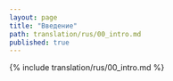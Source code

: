 ```yaml
---
layout: page
title: "Введение"
path: translation/rus/00_intro.md
published: true
---
```


{% include translation/rus/00_intro.md %}
